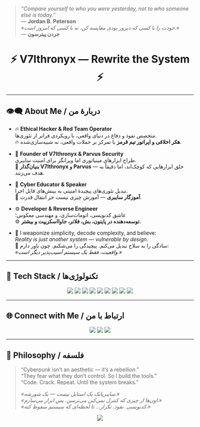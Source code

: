 > *“Compare yourself to who you were yesterday, not to who someone else is today.”*  
> — **Jordan B. Peterson**  
> *«خودت را با کسی که دیروز بودی مقایسه کن، نه با کسی که امروز است.»*  
> — **جردن پیترسون**

<h1 align="center">⚡ V7lthronyx — Rewrite the System ⚡</h1>

---

## 👁‍🗨 About Me / دربارهٔ من

* 🔥 **Ethical Hacker & Red Team Operator**  
  متخصص نفوذ و دفاع در دنیای واقعی، با رویکردی فراتر از تئوری‌ها.  
  🔥 **هکر اخلاقی و اپراتور تیم قرمز** با تمرکز بر حملات واقعی، نه شبیه‌سازی‌شده.

* 👾 **Founder of V7lthronyx & Parvus Security**  
  طراح ابزارهای مینیاتوری اما ویرانگر برای امنیت سایبری.  
  👾 **بنیان‌گذار V7lthronyx و Parvus** — خلق ابزارهایی که کوچک‌اند، اما دقیقاً به هدف می‌زنند.

* 🧠 **Cyber Educator & Speaker**  
  تبدیل تئوری‌های پیچیدهٔ امنیتی به بینش‌های قابل اجرا.  
  🧠 **آموزگار سایبری** — آموزش چیزی نیست جز انتقال قدرت.

* ⚙️ **Developer & Reverse Engineer**  
  عاشق کدنویسی، اتومات‌سازی، و مهندسی معکوس؛  
  ⚙️ **توسعه‌دهنده در پایتون، بش، فلاتر، جاوااسکریپت و بیشتر.**

* 🌌 I weaponize simplicity, decode complexity, and believe:  
  *Reality is just another system — vulnerable by design.*  
  🌌 سادگی را به سلاح تبدیل می‌کنم. پیچیدگی را می‌شکنم. چون باور دارم:  
  *«واقعیت، فقط یک سیستم آسیب‌پذیر دیگر است.»*

---

## 🚀 Tech Stack / تکنولوژی‌ها

<p align="center">
  <img src="https://img.shields.io/badge/Python-3776AB?style=for-the-badge&logo=python&logoColor=white">
  <img src="https://img.shields.io/badge/Bash-4EAA25?style=for-the-badge&logo=gnubash&logoColor=white">
  <img src="https://img.shields.io/badge/Flutter-02569B?style=for-the-badge&logo=flutter&logoColor=white">
  <img src="https://img.shields.io/badge/Node.js-339933?style=for-the-badge&logo=nodedotjs&logoColor=white">
  <img src="https://img.shields.io/badge/Linux-000000?style=for-the-badge&logo=linux&logoColor=white">
  <img src="https://img.shields.io/badge/Kali-557C94?style=for-the-badge&logo=kalilinux&logoColor=white">
  <img src="https://img.shields.io/badge/HTML-E34F26?style=for-the-badge&logo=html5&logoColor=white">
  <img src="https://img.shields.io/badge/CSS-1572B6?style=for-the-badge&logo=css3&logoColor=white">
  <img src="https://img.shields.io/badge/JavaScript-F7DF1E?style=for-the-badge&logo=javascript&logoColor=black">
</p>

---




## 🌐 Connect with Me / ارتباط با من

<p align="center">
  <a href="https://instagram.com/v7lthronyx.core"><img src="https://img.shields.io/badge/Instagram-v7lthronyx.core-%23E4405F?style=for-the-badge&logo=instagram&logoColor=white"></a>
  <a href="https://youtube.com/@v7lthronyx"><img src="https://img.shields.io/badge/YouTube-v7lthronyx-red?style=for-the-badge&logo=youtube&logoColor=white"></a>
  <a href="https://github.com/v74all"><img src="https://img.shields.io/badge/GitHub-v74all-black?style=for-the-badge&logo=github&logoColor=white"></a>
</p>

---

## 🧠 Philosophy / فلسفه

> “Cyberpunk isn’t an aesthetic — it’s a rebellion.”  
> “They fear what they don’t control. So I build the tools.”  
> “Code. Crack. Repeat. Until the system breaks.”  
>  
> *«سایبرپانک یک استایل نیست — یک شورشه.»*  
> *«اون‌ها از چیزی که کنترل نمی‌کنن می‌ترسن. پس ابزار می‌سازم.»*  
> *«کدنویسی. نفوذ. تکرار... تا لحظه‌ای که سیستم سقوط کنه.»*

<p align="center">
  <img src="https://img.shields.io/badge/Reality-Rooted_in_Code-00ffff?style=for-the-badge&logo=linux">
</p>
